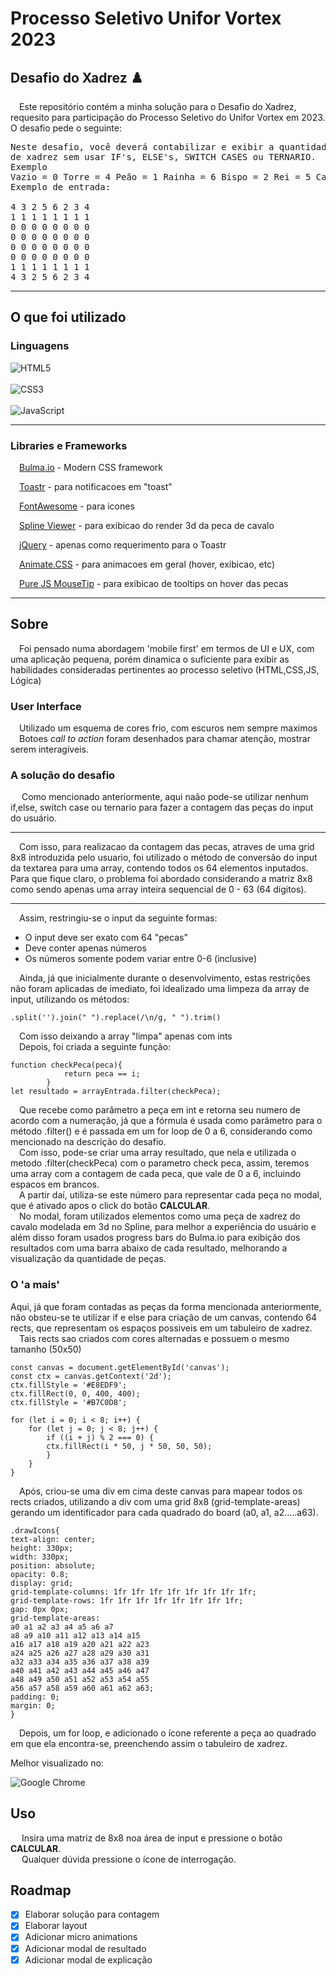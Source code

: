 # Processo Seletivo Unifor Vortex 2023
## Desafio do Xadrez ♟️

&emsp;Este repositório contém a minha solução para o Desafio do Xadrez, requesito para participação do Processo Seletivo do Unifor Vortex em 2023.
<br>O desafio pede o seguinte:<br>

<pre>Neste desafio, você deverá contabilizar e exibir a quantidade de cada peça em um tabuleiro
de xadrez sem usar IF's, ELSE's, SWITCH CASES ou TERNARIO.
Exemplo
Vazio = 0 Torre = 4 Peão = 1 Rainha = 6 Bispo = 2 Rei = 5 Cavalo = 3
Exemplo de entrada:<br>
4 3 2 5 6 2 3 4
1 1 1 1 1 1 1 1
0 0 0 0 0 0 0 0
0 0 0 0 0 0 0 0
0 0 0 0 0 0 0 0
0 0 0 0 0 0 0 0
1 1 1 1 1 1 1 1
4 3 2 5 6 2 3 4
</pre>

***
## O que foi utilizado

### Linguagens <br>
![HTML5](https://img.shields.io/badge/html5-%23E34F26.svg?style=for-the-badge&logo=html5&logoColor=white)<br><br>
![CSS3](https://img.shields.io/badge/css3-%231572B6.svg?style=for-the-badge&logo=css3&logoColor=white)<br><br>
![JavaScript](https://img.shields.io/badge/javascript-%23323330.svg?style=for-the-badge&logo=javascript&logoColor=%23F7DF1E)<br>
***
### Libraries e Frameworks <br>
&emsp;[Bulma.io](https://bulma.io) - Modern CSS framework<br>

&emsp;[Toastr](https://github.com/CodeSeven/toastr) - para notificacoes em "toast"<br>

&emsp;[FontAwesome](https://fontawesome.com/) - para icones<br>

&emsp;[Spline Viewer](https://spline.com) - para exibicao do render 3d da peca de cavalo<br>

&emsp;[jQuery](https://jquery.com/) - apenas como requerimento para o Toastr<br>

&emsp;[Animate.CSS](https://github.com/animate-css/animate.css) - para animacoes em geral (hover, exibicao, etc)<br>

&emsp;[Pure JS MouseTip](https://github.com/joeleisner/purejs-mousetip) - para exibicao de tooltips on hover das pecas<br>

</pre>

***

## Sobre<br>
&emsp;Foi pensado numa abordagem 'mobile first' em termos de UI e UX, com uma aplicação pequena, porém dinamica o suficiente para exibir as habilidades consideradas pertinentes ao processo seletivo (HTML,CSS,JS, Lógica)
### User Interface<br>
&emsp;Utilizado um esquema de cores frio, com escuros nem sempre maximos<br>
&emsp;Botoes <i>call to action</i> foram desenhados para chamar atenção, mostrar serem interagíveis.
### A solução do desafio<br>
&emsp; Como mencionado anteriormente, aqui naão pode-se utilizar nenhum if,else, switch case ou ternario para fazer a contagem das peças do input do usuário.<br>
***
&emsp;Com isso, para realizacao da contagem das pecas, atraves de uma grid 8x8 introduzida pelo usuario, foi utilizado o método de conversão do input da textarea para uma array, contendo todos os 64 elementos inputados. Para que fique claro, o problema foi abordado considerando a matriz 8x8 como sendo apenas uma array inteira sequencial de 0 - 63 (64 dígitos).<br>
***
&emsp;Assim, restringiu-se o input da seguinte formas: 
<ul>
	<li>O input deve ser exato com 64 "pecas"</li>
	<li>Deve conter apenas números</li>
	<li>Os números somente podem variar entre 0-6 (inclusive)</li>
</ul>

&emsp;Ainda, já que inicialmente durante o desenvolvimento, estas restrições não foram aplicadas de imediato, foi idealizado uma limpeza da array de input, utilizando os métodos:<br>

	.split('').join(" ").replace(/\n/g, " ").trim()

&emsp;Com isso deixando a array "limpa" apenas com ints<br>
&emsp;Depois, foi criada a seguinte função: 

	function checkPeca(peca){
                return peca == i;
            }
	let resultado = arrayEntrada.filter(checkPeca);

&emsp;Que recebe como parâmetro a peça em int e retorna seu numero de acordo com a numeração, já que a fórmula é usada como parâmetro para o método .filter() e é passada em um for loop de 0 a 6, considerando como mencionado na descrição do desafio.<br>
&emsp;Com isso, pode-se criar uma array resultado, que nela e utilizada o metodo .filter(checkPeca) com o parametro check peca, assim, teremos uma array com a contagem de cada peca, que vale de 0 a 6, incluindo espacos em brancos.<br>
&emsp;A partir daí, utiliza-se este número para representar cada peça no modal, que é ativado apos o click do botão <b>CALCULAR</b>.<br>
&emsp;No modal, foram utilizados elementos como uma peça de xadrez do cavalo modelada em 3d no Spline, para melhor a experiência do usuário e além disso foram usados progress bars do Bulma.io para exibição dos resultados com uma barra abaixo de cada resultado, melhorando a visualização da quantidade de peças.

### O 'a mais'
Aqui, já que foram contadas as peças da forma mencionada anteriormente, não obsteu-se te utilizar if e else para criação de um canvas, contendo 64 rects, que representam os espaços possiveis em um tabuleiro de xadrez.<br>
&emsp;Tais rects sao criados com cores alternadas e possuem o mesmo tamanho (50x50)<br>

	const canvas = document.getElementById('canvas');
	const ctx = canvas.getContext('2d');
	ctx.fillStyle = '#E8EDF9';
	ctx.fillRect(0, 0, 400, 400);
	ctx.fillStyle = '#B7C0D8';

	for (let i = 0; i < 8; i++) {
		for (let j = 0; j < 8; j++) {
			if ((i + j) % 2 === 0) {
			ctx.fillRect(i * 50, j * 50, 50, 50);
			}
		}
	}

&emsp;Após, criou-se uma div em cima deste canvas para mapear todos os rects criados, utilizando a div com uma grid 8x8 (grid-template-areas) gerando um identificador para cada quadrado do board (a0, a1, a2.....a63).<br>

	.drawIcons{
    text-align: center;
    height: 330px;
    width: 330px;
    position: absolute;
    opacity: 0.8;
    display: grid;
    grid-template-columns: 1fr 1fr 1fr 1fr 1fr 1fr 1fr 1fr; 
    grid-template-rows: 1fr 1fr 1fr 1fr 1fr 1fr 1fr 1fr; 
    gap: 0px 0px; 
    grid-template-areas: 
    a0 a1 a2 a3 a4 a5 a6 a7
    a8 a9 a10 a11 a12 a13 a14 a15
    a16 a17 a18 a19 a20 a21 a22 a23
    a24 a25 a26 a27 a28 a29 a30 a31
    a32 a33 a34 a35 a36 a37 a38 a39
    a40 a41 a42 a43 a44 a45 a46 a47
    a48 a49 a50 a51 a52 a53 a54 a55
    a56 a57 a58 a59 a60 a61 a62 a63;
    padding: 0;
    margin: 0;
	}

&emsp;Depois, um for loop, e adicionado o ícone referente a peça ao quadrado em que ela encontra-se, preenchendo assim o tabuleiro de xadrez.

Melhor visualizado no:<br>

![Google Chrome](https://img.shields.io/badge/Google%20Chrome-4285F4?style=for-the-badge&logo=GoogleChrome&logoColor=white)<br>

## Uso
&emsp; Insira uma matriz de 8x8 noa área de input e pressione o botão <b>CALCULAR</b>.<br>
&emsp; Qualquer dúvida pressione o ícone de interrogação.<br>

## Roadmap<br>

- [x] Elaborar solução para contagem
- [x] Elaborar layout
- [x] Adicionar micro animations
- [x] Adicionar modal de resultado
- [x] Adicionar modal de explicação